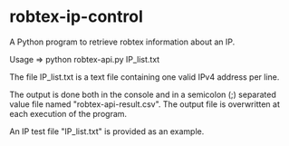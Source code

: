 # robtex-ip-control
A Python program to retrieve robtex information about an IP.

Usage => python robtex-api.py IP_list.txt

The file IP_list.txt is a text file containing one valid IPv4 address per line.

The output is done both in the console and in a semicolon (;) separated value file named "robtex-api-result.csv".
The output file is overwritten at each execution of the program.

An IP test file "IP_list.txt" is provided as an example.
